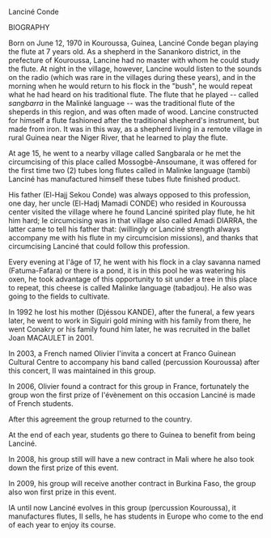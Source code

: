 Lanciné Conde

BIOGRAPHY

Born on June 12, 1970 in Kouroussa, Guinea, Lanciné Conde began playing the flute at 7 years old. As a shepherd in the Sanankoro district, in the prefecture of Kouroussa, Lancine had no master with whom he could study the flute. At night in the village, however, Lancine would listen to the sounds on the radio (which was rare in the villages during these years), and in the morning when he would return to his flock in the "bush", he would repeat what he had heard on his traditional flute. The flute that he played -- called _sangbarra_ in the Malinké language -- was the traditional flute of the sheperds in this region, and was often made of wood. Lancine constructed for himself a flute fashioned after the traditional shepherd's instrument, but made from iron. It was in this way, as a shepherd living in a remote village in rural Guinea near the Niger River, that he learned to play the flute.

At age 15, he went to a nearby village called Sangbarala or he met the circumcising of this place called Mossogbè-Ansoumane, it was offered for the first time two (2) tubes long flutes called in Malinke language (tambi) Lanciné has manufactured himself these tubes flute finished product.

His father (El-Hajj Sekou Conde) was always opposed to this profession, one day, her uncle (El-Hadj Mamadi CONDE) who resided in Kouroussa center visited the village where he found Lanciné spirited play flute, he hit him hard; Ie circumcising was in that village also called Amadi DIARRA, the latter came to tell his father that: (willingly or Lanciné strength always accompany me with his flute in my circumcision missions), and thanks that circumcising Lanciné that could follow this profession.

Every evening at I'âge of 17, he went with his flock in a clay savanna named (Fatuma-Fafara) or there is a pond, it is in this pool he was watering his oxen, he took advantage of this opportunity to sit under a tree in this place to repeat, this cheese is called Malinke language (tabadjou). He also was going to the fields to cultivate.

In 1992 he lost his mother (Djéssou KANDE), after the funeral, a few years later, he went to work in Siguiri gold mining with his family from there, he went Conakry or his family found him later, he was recruited in the ballet Joan MACAULET in 2001.

In 2003, a French named Olivier I'invita a concert at Franco Guinean Cultural Centre to accompany his band called (percussion Kouroussa) after this concert, II was maintained in this group.

In 2006, Olivier found a contract for this group in France, fortunately the group won the first prize of I'évènement on this occasion Lanciné is made of French students.

After this agreement the group returned to the country.

At the end of each year, students go there to Guinea to benefit from being Lanciné.

In 2008, his group still will have a new contract in Mali where he also took down the first prize of this event.

In 2009, his group will receive another contract in Burkina Faso, the group also won first prize in this event.

IA until now Lanciné evolves in this group (percussion Kouroussa), it manufactures flutes, II sells, he has students in Europe who come to the end of each year to enjoy its course.